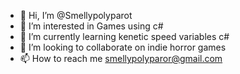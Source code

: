 - 👋 Hi, I’m @Smellypolyparot
- 👀 I’m interested in Games using c#
- 🌱 I’m currently learning kenetic speed variables c#
- 💞️ I’m looking to collaborate on indie horror games
- 📫 How to reach me smellypolyparor@gmail.com

<!---
Smellypolyparot/Smellypolyparot is a ✨ special ✨ repository because its `README.md` (this file) appears on your GitHub profile.
You can click the Preview link to take a look at your changes.
--->
